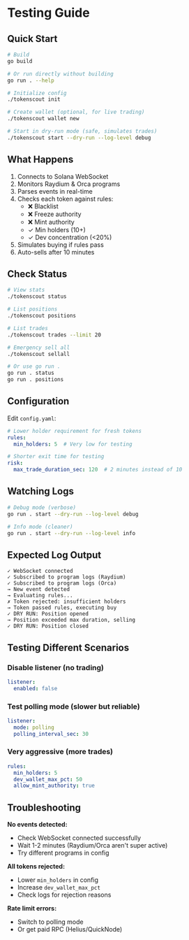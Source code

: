 # Testing Guide

## Quick Start

```bash
# Build
go build

# Or run directly without building
go run . --help

# Initialize config
./tokenscout init

# Create wallet (optional, for live trading)
./tokenscout wallet new

# Start in dry-run mode (safe, simulates trades)
./tokenscout start --dry-run --log-level debug
```

## What Happens

1. Connects to Solana WebSocket
2. Monitors Raydium & Orca programs
3. Parses events in real-time
4. Checks each token against rules:
   - ❌ Blacklist
   - ❌ Freeze authority
   - ❌ Mint authority  
   - ✓ Min holders (10+)
   - ✓ Dev concentration (<20%)
5. Simulates buying if rules pass
6. Auto-sells after 10 minutes

## Check Status

```bash
# View stats
./tokenscout status

# List positions
./tokenscout positions

# List trades
./tokenscout trades --limit 20

# Emergency sell all
./tokenscout sellall

# Or use go run .
go run . status
go run . positions
```

## Configuration

Edit `config.yaml`:

```yaml
# Lower holder requirement for fresh tokens
rules:
  min_holders: 5  # Very low for testing

# Shorter exit time for testing
risk:
  max_trade_duration_sec: 120  # 2 minutes instead of 10
```

## Watching Logs

```bash
# Debug mode (verbose)
go run . start --dry-run --log-level debug

# Info mode (cleaner)
go run . start --dry-run --log-level info
```

## Expected Log Output

```
✓ WebSocket connected
✓ Subscribed to program logs (Raydium)
✓ Subscribed to program logs (Orca)
→ New event detected
→ Evaluating rules...
✗ Token rejected: insufficient holders
→ Token passed rules, executing buy
✓ DRY RUN: Position opened
→ Position exceeded max duration, selling
✓ DRY RUN: Position closed
```

## Testing Different Scenarios

### Disable listener (no trading)
```yaml
listener:
  enabled: false
```

### Test polling mode (slower but reliable)
```yaml
listener:
  mode: polling
  polling_interval_sec: 30
```

### Very aggressive (more trades)
```yaml
rules:
  min_holders: 5
  dev_wallet_max_pct: 50
  allow_mint_authority: true
```

## Troubleshooting

**No events detected:**
- Check WebSocket connected successfully
- Wait 1-2 minutes (Raydium/Orca aren't super active)
- Try different programs in config

**All tokens rejected:**
- Lower `min_holders` in config
- Increase `dev_wallet_max_pct`
- Check logs for rejection reasons

**Rate limit errors:**
- Switch to polling mode
- Or get paid RPC (Helius/QuickNode)
